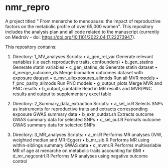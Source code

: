# nmr_repro
A project titled " From menarche to menopause: the impact of reproductive factors on the metabolic profile of over 65,000 women". This repository includes the analysis plan and all code related to the manuscript (currently on Medrxiv - doi: https://doi.org/10.1101/2022.04.17.22273947).

This repository contains:

1) Directory: 1_MV_analyses
Scripts:
•	a_gen_rel_var
Generate relevant variables (i.e each reproductive traits, confounders)
•	b_gen_statins
Generate statin variables
•	c_gen_statins_ds
Generate statin dataset
•	d_merge_outcome_ds
Merge biomarker outcomes dataset with exposure dataset
•	e_mvr_allexposures_allmods
Run all MVR models
•	f_pnc_parity_allmods
Run PNC models
•	g_output_plots
Merge MVR and PNC results
•	h_output_sumtable
Read in MR results and MVR/PNC results and output to supplementary excel table

2)	Directory: 2_Summary_data_extraction
Scripts:
•	a_sel_iv.R 
Selects SNPs as instruments for reproductive traits and extracts corresponding exposure GWAS summary data
•	b_extr_outdat.sh
Extracts outcome GWAS summary data for selected SNPs
•	c_sel_out.R
Formats outcome GWAS summary data for selected SNPs

3)	Directory: 3_MR_analyses
Scripts:
•	a_mr.R 
Performs MR analyses (IVW, weighted median and MR-Egger)
•	b_mr_sib.R
Performs MR using within-siblings summary GWAS data
•	c_mvmr.R
Performs multivariable MR of age at menarche on metabolic traits accounting for BMI
•	d_mr_negcontrl.R
Performs MR analyses using negative outcome control 

